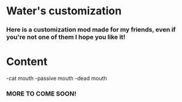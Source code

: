 # Water's customization
### Here is a customization mod made for my friends, even if you're not one of them I hope you like it!

# Content
-cat mouth
-passive mouth 
-dead mouth 

### MORE TO COME SOON!